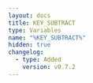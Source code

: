 ```yaml
---
layout: docs
title: KEY_SUBTRACT
type: Variables
name: "%KEY_SUBTRACT%"
hidden: true
changelog:
  - type: Added
    version: v0.7.2
---
```

